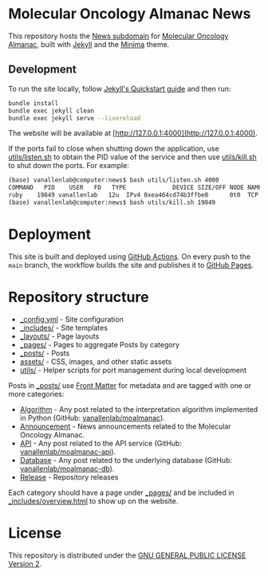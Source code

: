 # Molecular Oncology Almanac News
This repository hosts the [News subdomain](https://news.moalmanac.org) for [Molecular Oncology Almanac](https://dev.moalmanac.org), built with [Jekyll](https://jekyllrb.com/) and the [Minima](https://github.com/jekyll/minima) theme.

## Development
To run the site locally, follow [Jekyll's Quickstart guide](https://jekyllrb.com/docs/) and then run:
```bash
bundle install
bundle exec jekyll clean
bundle exec jekyll serve --livereload
```
The website will be available at [http://127.0.0.1:4000](http://127.0.0.1:4000).

If the ports fail to close when shutting down the application, use [utils/listen.sh](utils/listen.sh) to obtain the PID value of the service and then use [utils/kill.sh](utils/kill.sh) to shut down the ports. For example:
```bash
(base) vanallenlab@computer:news$ bash utils/listen.sh 4000
COMMAND   PID    USER   FD   TYPE             DEVICE SIZE/OFF NODE NAME
ruby    19849 vanallenlab   12u  IPv4 0xea464cd74b3ffbe0      0t0  TCP 127.0.0.1:4000 (LISTEN)
(base) vanallenlab@computer:news$ bash utils/kill.sh 19849
```

# Deployment
This site is built and deployed using [GitHub Actions](https://github.com/features/actions). On every push to the `main` branch, the workflow builds the site and publishes it to [GitHub Pages](https://docs.github.com/en/pages).

# Repository structure
- [_config.yml](_config.yml) - Site configuration
- [_includes/](_includes/) - Site templates
- [_layouts/](_layouts/) - Page layouts
- [_pages/](_pages/) - Pages to aggregate Posts by category
- [_posts/](_posts/) - Posts
- [assets/](assets/) - CSS, images, and other static assets
- [utils/](utils/) - Helper scripts for port management during local development

Posts in [_posts/](_posts/) use [Front Matter](https://jekyllrb.com/docs/front-matter/) for metadata and are tagged with one or more categories:
- [Algorithm](https://news.moalmanac.org/category/algorithm) - Any post related to the interpretation algorithm implemented in Python (GitHub: [vanallenlab/moalmanac](https://github.com/vanallenlab/moalmanac)). 
- [Announcement](https://news.moalmanac.org/category/announcement) - News announcements related to the Molecular Oncology Almanac.
- [API](https://news.moalmanac.org/category/api) - Any post related to the API service (GitHub: [vanallenlab/moalmanac-api](https://github.com/vanallenlab/moalmanac-api)). 
- [Database](https://news.moalmanac.org/category/database) - Any post related to the underlying database (GitHub: [vanallenlab/moalmanac-db](https://github.com/vanallenlab/moalmanac-db)). 
- [Release](https://news.moalmanac.org/category/release) - Repository releases

Each category should have a page under [_pages/](_pages/) and be included in [_includes/overview.html](_includes/overview.html) to show up on the website.

# License
This repository is distributed under the [GNU GENERAL PUBLIC LICENSE Version 2](./LICENSE).
